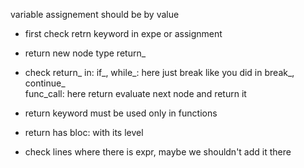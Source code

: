 variable assignement should be by value

+ first check retrn keyword in expe or assignment
+ return new node type return_
+ check return_ in:
    if_, while_:
        here just break like you did in break_, continue_    
    func_call:
        here return evaluate next node
        and return it
    
+ return keyword must be used only in functions
+ return has bloc:
    with its level

+ check lines where there is expr, maybe we shouldn't add it there